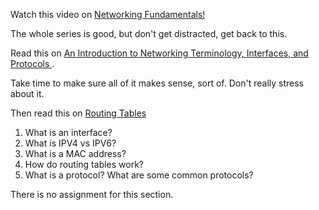 Watch this video on [Networking
Fundamentals!](https://www.youtube.com/watch?v=3QhU9jd03a0&list=PL8dPuuaLjXtNlUrzyH5r6jN9ulIgZBpdo&index=29)

The whole series is good, but don't get distracted, get back to this.

Read this on [An Introduction to Networking Terminology, Interfaces, and
Protocols ](https://www.digitalocean.com/community/tutorials/an-introduction-to-networking-terminology-interfaces-and-protocols).

Take time to make sure all of it makes sense, sort of. Don't really
stress about it.

Then read this on [Routing
Tables](https://www.geeksforgeeks.org/routing-tables-in-computer-network/)

1.  What is an interface?
2.  What is IPV4 vs IPV6?
3.  What is a MAC address?
4.  How do routing tables work?
5.  What is a protocol? What are some common protocols?

There is no assignment for this section.

